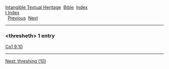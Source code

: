 [Intangible Textual Heritage](../../index)  [Bible](../index) 
[Index](index)   
[t Index](_t_)  
  [Previous](c11538)  [Next](c11540) 

------------------------------------------------------------------------

### &lt;thresheth&gt; 1 entry

[Co1 9:10](../kjv/co1009.htm#010)  

------------------------------------------------------------------------

[Next: threshing (10)](c11540)
